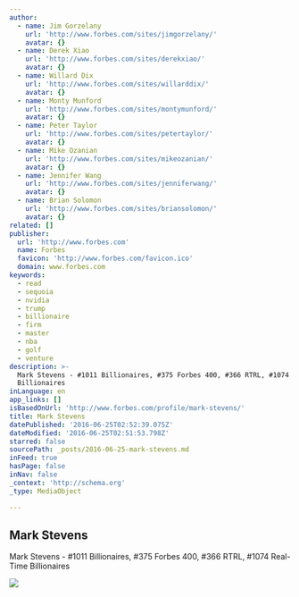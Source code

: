```yaml
---
author:
  - name: Jim Gorzelany
    url: 'http://www.forbes.com/sites/jimgorzelany/'
    avatar: {}
  - name: Derek Xiao
    url: 'http://www.forbes.com/sites/derekxiao/'
    avatar: {}
  - name: Willard Dix
    url: 'http://www.forbes.com/sites/willarddix/'
    avatar: {}
  - name: Monty Munford
    url: 'http://www.forbes.com/sites/montymunford/'
    avatar: {}
  - name: Peter Taylor
    url: 'http://www.forbes.com/sites/petertaylor/'
    avatar: {}
  - name: Mike Ozanian
    url: 'http://www.forbes.com/sites/mikeozanian/'
    avatar: {}
  - name: Jennifer Wang
    url: 'http://www.forbes.com/sites/jenniferwang/'
    avatar: {}
  - name: Brian Solomon
    url: 'http://www.forbes.com/sites/briansolomon/'
    avatar: {}
related: []
publisher:
  url: 'http://www.forbes.com'
  name: Forbes
  favicon: 'http://www.forbes.com/favicon.ico'
  domain: www.forbes.com
keywords:
  - read
  - sequoia
  - nvidia
  - trump
  - billionaire
  - firm
  - master
  - nba
  - golf
  - venture
description: >-
  Mark Stevens - #1011 Billionaires, #375 Forbes 400, #366 RTRL, #1074 Real-Time
  Billionaires
inLanguage: en
app_links: []
isBasedOnUrl: 'http://www.forbes.com/profile/mark-stevens/'
title: Mark Stevens
datePublished: '2016-06-25T02:52:39.075Z'
dateModified: '2016-06-25T02:51:53.798Z'
starred: false
sourcePath: _posts/2016-06-25-mark-stevens.md
inFeed: true
hasPage: false
inNav: false
_context: 'http://schema.org'
_type: MediaObject

---
```

<article style=""><h1>Mark Stevens</h1><p>Mark Stevens - #1011 Billionaires, #375 Forbes 400, #366 RTRL, #1074 Real-Time Billionaires</p><img src="http://i.forbesimg.com/media/lists/people/mark-stevens_416x416.jpg" /></article>